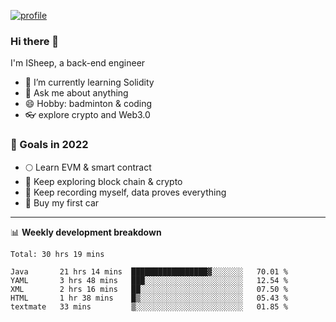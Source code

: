 [![profile](http://img.codelin.xyz/hello-im-isheep.svg)](https://www.calligrapher.ai/)

### Hi there 🐏

I'm ISheep, a back-end engineer

- 🔭 I’m currently learning Solidity
- 💬 Ask me about anything
- 😄 Hobby: badminton & coding
- 👓 explore crypto and Web3.0

### 🚀 Goals in 2022
+ 🌕 Learn EVM & smart contract
+ 🤔 Keep exploring block chain & crypto
+ 🐏 Keep recording myself, data proves everything
+ 🚗 Buy my first car

-------

📊 **Weekly development breakdown**
<!--START_SECTION:waka-->
```text
Total: 30 hrs 19 mins

Java       21 hrs 14 mins  █████████████████▓░░░░░░░   70.01 % 
YAML       3 hrs 48 mins   ███░░░░░░░░░░░░░░░░░░░░░░   12.54 % 
XML        2 hrs 16 mins   ██░░░░░░░░░░░░░░░░░░░░░░░   07.50 % 
HTML       1 hr 38 mins    █▒░░░░░░░░░░░░░░░░░░░░░░░   05.43 % 
textmate   33 mins         ▒░░░░░░░░░░░░░░░░░░░░░░░░   01.85 % 
```
<!--END_SECTION:waka-->

